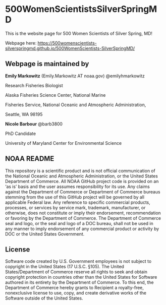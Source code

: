 # 500WomenScientistsSilverSpringMD
This is the website page for 500 Women Scientists of Silver Spring, MD! 

Webpage here: https://500womenscientists-silverspringmd.github.io/500WomenScientists-SilverSpringMD/

## Webpage is maintained by

**Emily Markowitz** (Emily.Markowitz AT noaa.gov) @emilyhmarkowitz

Research Fisheries Biologist

Alaska Fisheries Science Center, National Marine

Fisheries Service, National Oceanic and Atmospheric Administration,

Seattle, WA 98195


**Nicole Barbour** @barb3800

PhD Candidate

University of Maryland Center for Environmental Science


## NOAA README

This repository is a scientific product and is not official communication of the National Oceanic and Atmospheric Administration, or the United States Department of Commerce. All NOAA GitHub project code is provided on an ‘as is’ basis and the user assumes responsibility for its use. Any claims against the Department of Commerce or Department of Commerce bureaus stemming from the use of this GitHub project will be governed by all applicable Federal law. Any reference to specific commercial products, processes, or services by service mark, trademark, manufacturer, or otherwise, does not constitute or imply their endorsement, recommendation or favoring by the Department of Commerce. The Department of Commerce seal and logo, or the seal and logo of a DOC bureau, shall not be used in any manner to imply endorsement of any commercial product or activity by DOC or the United States Government.

## License

Software code created by U.S. Government employees is not subject to copyright in the United States (17 U.S.C. §105). The United States/Department of Commerce reserve all rights to seek and obtain copyright protection in countries other than the United States for Software authored in its entirety by the Department of Commerce. To this end, the Department of Commerce hereby grants to Recipient a royalty-free, nonexclusive license to use, copy, and create derivative works of the Software outside of the United States.


